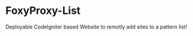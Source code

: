 FoxyProxy-List
==============

Deployable CodeIgniter based Website to remotly add sites to a pattern list! 
